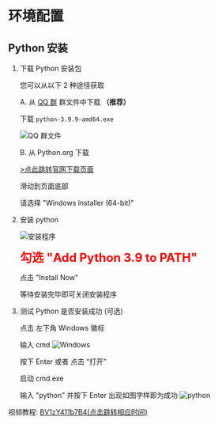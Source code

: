 # 环境配置

## Python 安装

1. 下载 Python 安装包

   您可以从以下 2 种途径获取

   A. 从 [QQ 群](联系我们.md) 群文件中下载 **（推荐）**

   下载 `python-3.9.9-amd64.exe`

   ![QQ 群文件](https://gitee.com/ratchips/danmuclip_docs/raw/master/img/QQ_file.png)

   B. 从 Python.org 下载

   [>点此跳转官网下载页面](https://www.python.org/downloads/release/python-399/)

   滑动到页面底部

   请选择 "Windows installer (64-bit)"

2. 安装 python

   ![安装程序](https://gitee.com/ratchips/danmuclip_docs/raw/master/img/pyinstaller.png)

   <font size=5 color=#FF0000><b>勾选 "Add Python 3.9 to PATH"</b></font>

   点击 "Install Now"

   等待安装完毕即可关闭安装程序

3. 测试 Python 是否安装成功 (可选)

   点击 左下角 Windows 徽标

   输入 cmd
   ![Windows](https://gitee.com/ratchips/danmuclip_docs/raw/master/img/start_cmd.png)

   按下 Enter 或者 点击 “打开”

   启动 cmd.exe

   输入 "python" 并按下 Enter 出现如图字样即为成功
   ![python](https://gitee.com/ratchips/danmuclip_docs/raw/master/img/cmd_python.png)

视频教程: [BV1zY411b7B4(点击跳转相应时间)](https://www.bilibili.com/video/BV1zY411b7B4/?t=2m23s)

<!-- ## vscode 安装

1. 下载 vscode 安装包

   您可以从以下 2 种途径获取

   A. 从 [QQ 群](联系我们.md) 群文件中下载 **（推荐）**

   下载 `VSCodeUserSetup-x64-1.63.2`

   ![QQ 群文件](https://gitee.com/ratchips/danmuclip_docs/raw/master/img/QQ_file.png)

   B. 从 code.visualstudio.com 下载

   [>点此跳转官网下载页面](https://code.visualstudio.com/)

2. 安装 vscode

   一路 "下一步" 就可以了  -->
